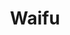 ---
title: Waifu
crosslinks:
- waifuism
- WaifuDiscussion
- japancirclejerk
- Animewallpaper
- REEEEEE
- 2D_Love
---